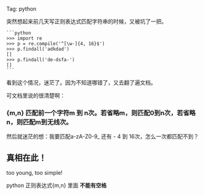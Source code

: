 Tag: python

突然想起来前几天写正则表达式匹配字符串的时候，又被坑了一把。

    ```python
    >>> import re
    >>> p = re.compile('^[\w-]{4, 16}$')
    >>> p.findall('adkdad')
    []
    >>> p.findall('de-dsfa-')
    []
    ```

看到这个情况，迷茫了。因为不知道哪错了，又去翻了遍文档。

可文档里说的很清楚啊：

### {m,n} 匹配前一个字符m 到 n次。若省略m，则匹配0到n次，若省略n，则匹配m到无线次。

然后就迷茫的想：我要匹配a-zA-Z0-9_ 还有 - 4 到 16次，怎么一次都匹配不到？

## 真相在此！

too young, too simple! 

python 正则表达式{m,n} 里面 **不能有空格**


